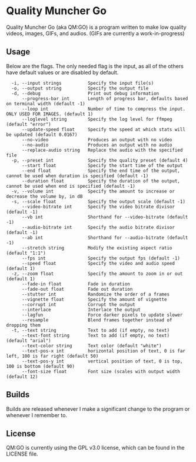 # Quality Muncher Go
Quality Muncher Go (aka QM:GO) is a program written to make low quality videos, images, GIFs, and audios. (GIFs are currently a work-in-progress)

## Usage
Below are the flags. The only needed flag is the input, as all of the others have default values or are disabled by default.
```
  -i, --input strings          Specify the input file(s)
  -o, --output string          Specify the output file
  -d, --debug                  Print out debug information
      --progress-bar int       Length of progress bar, defaults based on terminal width (default -1)
      --loop int               Number of time to compress the input. ONLY USED FOR IMAGES. (default 1)
      --loglevel string        Specify the log level for ffmpeg (default "error")
      --update-speed float     Specify the speed at which stats will be updated (default 0.0167)
      --no-video               Produces an output with no video
      --no-audio               Produces an output with no audio
      --replace-audio string   Replace the audio with the specified file
  -p, --preset int             Specify the quality preset (default 4)
      --start float            Specify the start time of the output
      --end float              Specify the end time of the output, cannot be used when duration is specified (default -1)
      --duration float         Specify the duration of the output, cannot be used when end is specified (default -1)
  -v, --volume int             Specify the amount to increase or decrease the volume by, in dB
  -s, --scale float            Specify the output scale (default -1)
      --video-bitrate int      Specify the video bitrate divisor (default -1)
      --vb int                 Shorthand for --video-bitrate (default -1)
      --audio-bitrate int      Specify the audio bitrate divisor (default -1)
      --ab int                 Shorthand for --audio-bitrate (default -1)
      --stretch string         Modify the existing aspect ratio (default "1:1")
      --fps int                Specify the output fps (default -1)
      --speed float            Specify the video and audio speed (default 1)
  -z, --zoom float             Specify the amount to zoom in or out (default 1)
      --fade-in float          Fade in duration
      --fade-out float         Fade out duration
      --stutter int            Randomize the order of a frames
      --vignette float         Specify the amount of vignette
      --corrupt int            Corrupt the output
      --interlace              Interlace the output
      --lagfun                 Force darker pixels to update slower
      --resample               Blend frames together instead of dropping them
  -t, --text string            Text to add (if empty, no text)
      --text-font string       Text to add (if empty, no text) (default "arial")
      --text-color string      Text color (default "white")
      --text-pos-x int         horizontal position of text, 0 is far left, 100 is far right (default 50)
      --text-pos-y int         vertical position of text, 0 is top, 100 is bottom (default 90)
      --font-size float        Font size (scales with output width (default 12)
```

## Builds
Builds are released whenever I make a significant change to the program or whenever I remember to.

## License
QM:GO is currently using the GPL v3.0 license, which can be found in the LICENSE file.